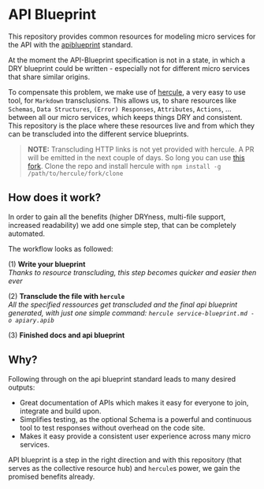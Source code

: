 # API Blueprint

This repository provides common resources for modeling micro services for the
API with the [apiblueprint](https://github.com/apiaryio/api-blueprint) standard.

At the moment the API-Blueprint specification is not in a state, in which a DRY
blueprint could be written - especially not for different micro services that
share similar origins.

To compensate this problem, we make use of
[hercule](https://github.com/jamesramsay/hercule), a very easy to use tool, for 
`Markdown` transclusions. This allows us, to share resources like 
`Schemas`, `Data Structures`, `(Error) Responses`, `Attributes`, `Actions`, ...
between all our micro services, which keeps things DRY and consistent.
This repository is the place where these resources live and from which they can
be transcluded into the different service blueprints.

> **NOTE:** Transcluding HTTP links is not yet provided with hercule. A PR will
> be emitted in the next couple of days. So long you can use [this
> fork](https://github.com/MichaelHirn/hercule). Clone the repo and install
> hercule with `npm install -g /path/to/hercule/fork/clone`

## How does it work?

In order to gain all the benefits (higher DRYness, multi-file support,
increased readability) we add one simple step, that can be completely automated.

The workflow looks as followed:

(1) **Write your blueprint**  
    *Thanks to resource transcluding, this step becomes quicker and easier then
ever*  

(2) **Transclude the file with `hercule`**  
    *All the specified ressources get transcluded and the final api blueprint
generated, with just one simple command: `hercule service-blueprint.md -o
apiary.apib`*  

(3) **Finished docs and api blueprint**  


## Why?

Following through on the api blueprint standard leads to many desired outputs:

- Great documentation of APIs which makes it easy for everyone to join,
  integrate and build upon.
- Simplifies testing, as the optional Schema is a powerful and continuous tool
  to test responses without overhead on the code site.
- Makes it easy provide a consistent user experience across many micro services.

API blueprint is a step in the right direction and with this repository (that
serves as the collective resource hub) and `hercule`s power, we gain the
promised benefits already.

